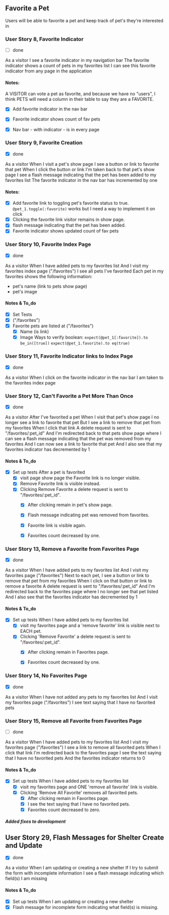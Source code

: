## Favorite a Pet
Users will be able to favorite a pet and keep track of pet's they're interested in


### User Story 8, Favorite Indicator
- [ ] done

As a visitor
I see a favorite indicator in my navigation bar
The favorite indicator shows a count of pets in my favorites list
I can see this favorite indicator from any page in the application

#### Notes: 

A VISITOR can vote a pet as favorite, and because we have no "users", I think PETS will need a column in their table to say they are a FAVORITE. 

  - [x] Add favorite indicator in the nav bar
  <!-- - [x] Add column 'favorite:boolean' to  pets table -->
  <!--rails generate migration add_favorite_to_pets favorite:boolean-->
<!--rails db:migrate-->
  <!-- - [x] pet[:favorite] = false by default -->
  - [x] Favorite indicator shows count of fav pets
  - [x] Nav bar - with indicator - is in every page



### User Story 9, Favorite Creation
- [x] done

As a visitor
When I visit a pet's show page
I see a button or link to favorite that pet
When I click the button or link
I'm taken back to that pet's show page
I see a flash message indicating that the pet has been added to my favorites list
The favorite indicator in the nav bar has incremented by one

#### Notes: 
  - [x] Add favorite link to toggling pet's favorite status to true.
      `@pet_1.toggle(:favorite)` works but I need a way to implement it on click
  - [x] Clicking the favorite link visitor remains in show page.
  - [x] flash message indicating that the pet has been added.
  - [x] Favorite indicator shows updated count of fav pets

### User Story 10, Favorite Index Page
- [x] done

As a visitor
When I have added pets to my favorites list
And I visit my favorites index page ("/favorites")
I see all pets I've favorited
Each pet in my favorites shows the following information:
- pet's name (link to pets show page)
- pet's image

#### Notes & To_do

  - [x] Set Tests
  - [x] ("/favorites")
  - [x] Favorite pets are listed at ("/favorites")
    - [x] Name (is link)
    - [x] Image
Ways to verify boolean:
  `expect(@pet_1[:favorite]).to be_in([true])`
  `expect(@pet_1.favorite).to eq(true)`

### User Story 11, Favorite Indicator links to Index Page
- [x] done

As a visitor
When I click on the favorite indicator in the nav bar
I am taken to the favorites index page


### User Story 12, Can't Favorite a Pet More Than Once
- [x] done

As a visitor
After I've favorited a pet
When I visit that pet's show page
I no longer see a link to favorite that pet
But I see a link to remove that pet from my favorites
When I click that link
A delete request is sent to "/favorites/:pet_id"
And I'm redirected back to that pets show page where I can see a flash message indicating that the pet was removed from my favorites
And I can now see a link to favorite that pet
And I also see that my favorites indicator has decremented by 1

#### Notes & To_do
  - [x] Set up tests
    After a pet is favorited
    - [x] visit page show page the Favorite link is no longer visible.
    - [x] Remove Favorite link is visible instead.
    - [x] Clicking Remove Favorite a delete request is sent to "/favorites/:pet_id".
      - [x] After clicking remain in pet's show page.
      - [x] Flash message indicating pet was removed from favorites.
      - [x] Favorite link is visible again.
      - [x] Favorites count decreased by one.


### User Story 13, Remove a Favorite from Favorites Page
- [x] done

As a visitor
When I have added pets to my favorites list
And I visit my favorites page ("/favorites")
Next to each pet, I see a button or link to remove that pet from my favorites
When I click on that button or link to remove a favorite
A delete request is sent to "/favorites/:pet_id"
And I'm redirected back to the favorites page where I no longer see that pet listed
And I also see that the favorites indicator has decremented by 1

#### Notes & To_do
  - [x] Set up tests
    When I have added pets to my favorites list
    - [x] visit my favorites page and a 'remove favorite' link is visible next to EACH pet.
    - [x] Clicking 'Remove Favorite' a delete request is sent to "/favorites/:pet_id".
      - [x] After clicking remain in Favorites page.
      - [x] Favorites count decreased by one.


### User Story 14, No Favorites Page
- [x] done

As a visitor
When I have not added any pets to my favorites list
And I visit my favorites page ("/favorites")
I see text saying that I have no favorited pets


### User Story 15, Remove all Favorite from Favorites Page
- [ ] done

As a visitor
When I have added pets to my favorites list
And I visit my favorites page ("/favorites")
I see a link to remove all favorited pets
When I click that link
I'm redirected back to the favorites page
I see the text saying that I have no favorited pets
And the favorites indicator returns to 0

#### Notes & To_do
  - [x] Set up tests
    When I have added pets to my favorites list
    - [x] visit my favorites page and ONE 'remove all favorite' link is visible.
    - [x] Clicking 'Remove All Favorite' removes all favorited pets.
      - [x] After clicking remain in Favorites page.
      - [x] I see the text saying that I have no favorited pets.
      - [x] Favorites count decreased to zero.

##### Added fixes to development


## User Story 29, Flash Messages for Shelter Create and Update

- [x] done

As a visitor
When I am updating or creating a new shelter
If I try to submit the form with incomplete information
I see a flash message indicating which field(s) I am missing

#### Notes & To_do
  - [x] Set up tests
    When I am updating or creating a new shelter
  - [x] Flash message for incomplete form indicating what field(s) is missing.